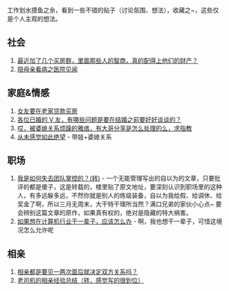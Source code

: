 工作划水摸鱼之余，看到一些不错的贴子（讨论氛围、想法），收藏之~，这些仅是个人主观的想法。

## 社会
1. [最近加了几个买房群，里面那些人的智商，真的配得上他们的财产？](https://v2ex.com/t/861583)
2. [陪母亲看病之医院见闻](https://www.v2ex.com/t/837391)

## 家庭&情感
1. [女友要在老家贷款买房](https://www.v2ex.com/t/833660)
2. [各位已婚的 V 友，有哪些问题是要在结婚之前要好好谈谈的？](https://www.v2ex.com/t/822498)
3. [哎，被婆媳关系烦躁的雅痞，有大哥分享是怎么处理的么，求指教](https://v2ex.com/t/868698)
4. [从未感觉如此绝望](https://v2ex.com/t/874050) - 带娃+婆媳关系

## 职场
1. [我是如何失去团队掌控的？(转)](https://v2ex.com/t/882400) - 一个无能管理写出的自以为的文章，只要批评的都是傻子，这是转载的，楼里贴了原文地址，要深刻认识到职场里的这种人，有多远躲多远，不然你就是别人的练级装备，自以为我给假、给调休、给奖金了啊，所以三月无周末，大干特干理所当然？满口兄弟的家伙小心点~ 要会辨别这篇文章的原作，如果真有权的，绝对是隐藏的特大祸害。
2. [如果想在计算机行业干一辈子，应该怎么办](https://v2ex.com/t/880497) - 啊，我也想干一辈子，可惜这境况怎么允许呢

## 相亲
1. [相亲都是要见一两次面后就决定双方关系吗？](https://v2ex.com/t/871076)
2. [老司机的相亲经验总结（转，感觉写的很到位）](https://love.163.com/park/topic/92735703)
